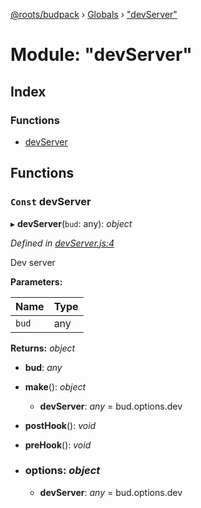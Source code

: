 [@roots/budpack](../README.md) › [Globals](../globals.md) › ["devServer"](_devserver_.md)

# Module: "devServer"

## Index

### Functions

* [devServer](_devserver_.md#const-devserver)

## Functions

### `Const` devServer

▸ **devServer**(`bud`: any): *object*

*Defined in [devServer.js:4](https://github.com/roots/bud-support/blob/a7a0906/src/budpack/builder/webpack/devServer.js#L4)*

Dev server

**Parameters:**

Name | Type |
------ | ------ |
`bud` | any |

**Returns:** *object*

* **bud**: *any*

* **make**(): *object*

  * **devServer**: *any* = bud.options.dev

* **postHook**(): *void*

* **preHook**(): *void*

* ### **options**: *object*

  * **devServer**: *any* = bud.options.dev
